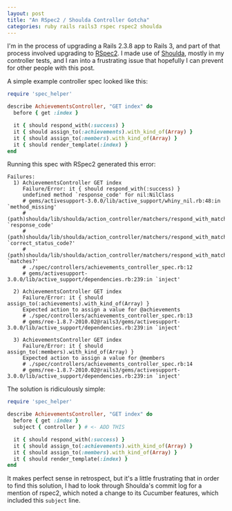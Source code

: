 ```yaml
---
layout: post
title: "An RSpec2 / Shoulda Controller Gotcha"
categories: ruby rails rails3 rspec rspec2 shoulda
---
```


I'm in the process of upgrading a Rails 2.3.8 app to Rails 3, and part of that
process involved upgrading to [RSpec2](http://rspec.info/). I made use of
[Shoulda](https://github.com/thoughtbot/shoulda), mostly in my controller
tests, and I ran into a frustrating issue that hopefully I can prevent for
other people with this post.

A simple example controller spec looked like this:

```ruby
require 'spec_helper'

describe AchievementsController, "GET index" do
  before { get :index }

  it { should respond_with(:success) }
  it { should assign_to(:achievements).with_kind_of(Array) }
  it { should assign_to(:members).with_kind_of(Array) }
  it { should render_template(:index) }
end
```

Running this spec with RSpec2 generated this error:

```
Failures:
  1) AchievementsController GET index
     Failure/Error: it { should respond_with(:success) }
     undefined method `response_code' for nil:NilClass
     # gems/activesupport-3.0.0/lib/active_support/whiny_nil.rb:48:in `method_missing'
     # (path)shoulda/lib/shoulda/action_controller/matchers/respond_with_matcher.rb:57:in `response_code'
     # (path)shoulda/lib/shoulda/action_controller/matchers/respond_with_matcher.rb:48:in `correct_status_code?'
     # (path)shoulda/lib/shoulda/action_controller/matchers/respond_with_matcher.rb:30:in `matches?'
     # ./spec/controllers/achievements_controller_spec.rb:12
     # gems/activesupport-3.0.0/lib/active_support/dependencies.rb:239:in `inject'

  2) AchievementsController GET index
     Failure/Error: it { should assign_to(:achievements).with_kind_of(Array) }
     Expected action to assign a value for @achievements
     # ./spec/controllers/achievements_controller_spec.rb:13
     # gems/ree-1.8.7-2010.02@rails3/gems/activesupport-3.0.0/lib/active_support/dependencies.rb:239:in `inject'

  3) AchievementsController GET index
     Failure/Error: it { should assign_to(:members).with_kind_of(Array) }
     Expected action to assign a value for @members
     # ./spec/controllers/achievements_controller_spec.rb:14
     # gems/ree-1.8.7-2010.02@rails3/gems/activesupport-3.0.0/lib/active_support/dependencies.rb:239:in `inject'
```

The solution is ridiculously simple:

```ruby
require 'spec_helper'

describe AchievementsController, "GET index" do
  before { get :index }
  subject { controller } # <- ADD THIS

  it { should respond_with(:success) }
  it { should assign_to(:achievements).with_kind_of(Array) }
  it { should assign_to(:members).with_kind_of(Array) }
  it { should render_template(:index) }
end
```

It makes perfect sense in retrospect, but it's a little frustrating that in
order to find this solution, I had to look through Shoulda's commit log for a
mention of rspec2, which noted a change to its Cucumber features, which
included this `subject` line.
